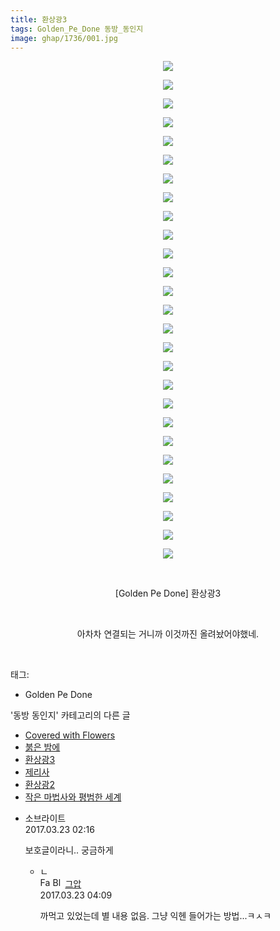 ```yaml
---
title: 환상광3
tags: Golden_Pe_Done 동방_동인지
image: ghap/1736/001.jpg
---
```

<div class="article">
<p style="text-align: center; clear: none; float: none;"><img src="{{ site.nasurl }}/ghap/1736/001.jpg"/></p>
<p style="text-align: center; clear: none; float: none;"><img src="{{ site.nasurl }}/ghap/1736/002.jpg"/></p>
<p style="text-align: center; clear: none; float: none;"><img src="{{ site.nasurl }}/ghap/1736/003.jpg"/></p>
<p style="text-align: center; clear: none; float: none;"><img src="{{ site.nasurl }}/ghap/1736/004.jpg"/></p>
<p style="text-align: center; clear: none; float: none;"><img src="{{ site.nasurl }}/ghap/1736/005.jpg"/></p>
<p style="text-align: center; clear: none; float: none;"><img src="{{ site.nasurl }}/ghap/1736/006.jpg"/></p>
<p style="text-align: center; clear: none; float: none;"><img src="{{ site.nasurl }}/ghap/1736/007.jpg"/></p>
<p style="text-align: center; clear: none; float: none;"><img src="{{ site.nasurl }}/ghap/1736/008.jpg"/></p>
<p style="text-align: center; clear: none; float: none;"><img src="{{ site.nasurl }}/ghap/1736/009.jpg"/></p>
<p style="text-align: center; clear: none; float: none;"><img src="{{ site.nasurl }}/ghap/1736/010.jpg"/></p>
<p style="text-align: center; clear: none; float: none;"><img src="{{ site.nasurl }}/ghap/1736/011.jpg"/></p>
<p style="text-align: center; clear: none; float: none;"><img src="{{ site.nasurl }}/ghap/1736/012.jpg"/></p>
<p style="text-align: center; clear: none; float: none;"><img src="{{ site.nasurl }}/ghap/1736/013.jpg"/></p>
<p style="text-align: center; clear: none; float: none;"><img src="{{ site.nasurl }}/ghap/1736/014.jpg"/></p>
<p style="text-align: center; clear: none; float: none;"><img src="{{ site.nasurl }}/ghap/1736/015.jpg"/></p>
<p style="text-align: center; clear: none; float: none;"><img src="{{ site.nasurl }}/ghap/1736/016.jpg"/></p>
<p style="text-align: center; clear: none; float: none;"><img src="{{ site.nasurl }}/ghap/1736/017.jpg"/></p>
<p style="text-align: center; clear: none; float: none;"><img src="{{ site.nasurl }}/ghap/1736/018.jpg"/></p>
<p style="text-align: center; clear: none; float: none;"><img src="{{ site.nasurl }}/ghap/1736/019.jpg"/></p>
<p style="text-align: center; clear: none; float: none;"><img src="{{ site.nasurl }}/ghap/1736/020.jpg"/></p>
<p style="text-align: center; clear: none; float: none;"><img src="{{ site.nasurl }}/ghap/1736/021.jpg"/></p>
<p style="text-align: center; clear: none; float: none;"><img src="{{ site.nasurl }}/ghap/1736/022.jpg"/></p>
<p style="text-align: center; clear: none; float: none;"><img src="{{ site.nasurl }}/ghap/1736/023.jpg"/></p>
<p style="text-align: center; clear: none; float: none;"><img src="{{ site.nasurl }}/ghap/1736/024.jpg"/></p>
<p style="text-align: center; clear: none; float: none;"><img src="{{ site.nasurl }}/ghap/1736/025.jpg"/></p>
<p style="text-align: center; clear: none; float: none;"><img src="{{ site.nasurl }}/ghap/1736/026.jpg"/></p>
<p style="text-align: center; clear: none; float: none;"><img src="{{ site.nasurl }}/ghap/1736/027.jpg"/></p>
<p style="text-align: center; clear: none; float: none;"><br/></p>
<p style="text-align: center; clear: none; float: none;">[Golden Pe Done] 환상광3</p>
<p style="text-align: center; clear: none; float: none;"><br/></p>
<p style="text-align: center; clear: none; float: none;">아차차 연결되는 거니까 이것까진 올려놨어야했네.</p>
<p><br/></p>
</div><div class="tagTrail">
<p>태그: </p>
<ul>
<li>Golden Pe Done</li>
</ul>
</div><div class="another">
<p>'동방 동인지' 카테고리의 다른 글</p>
<ul>
<li><a href="/2016-08-21-ghap_1739">Covered with Flowers</a></li>
<li><a href="/2016-08-21-ghap_1738">붉은 밤에</a></li>
<li><a href="/2016-08-20-ghap_1736">환상광3</a></li>
<li><a href="/2016-08-20-ghap_1735">제리사</a></li>
<li><a href="/2016-08-20-ghap_1734">환상광2</a></li>
<li><a href="/2016-08-20-ghap_1731">작은 마법사와 평범한 세계</a></li>
</ul>
</div><div class="cb_module cb_fluid">
<div class="cb_wrt cb_profile">
<div class="comment">
<ul>
<li class="cb_thumb_off" id="comment14946477">
<div class="cb_comment_area">
<div class="cb_info_area">
<div class="cb_section">
<span class="cb_nick_name">소브라이트</span>
</div>
<div class="cb_section">
<span class="cb_date">2017.03.23 02:16 </span>
</div>
</div>
<div class="cb_dsc_comment">
<p class="cb_dsc">
											보호글이라니.. 궁금하게
										</p>
</div>
<ul>
<li class="cb_thumb_off" id="comment14946524">
<span class="cb_bu_subnode">ㄴ</span>
<div class="cb_comment_area">
<div class="cb_info_area">
<div class="cb_section">
<span class="cb_nick_name"><img alt="Favicon of https://ghaptouhou.tistory.com" height="16" onerror="this.onerror=null;this.parentNode.removeChild(this)" src="https://ghaptouhou.tistory.com/favicon.ico" width="16"/> <img alt="BlogIcon" height="16" onerror="this.parentNode.removeChild(this)" src="https://ghaptouhou.tistory.com/index.gif" width="16"/> <a href="https://ghaptouhou.tistory.com" onclick="return openLinkInNewWindow(this)"> 그압</a><span class="tistoryProfileLayerTrigger" onclick='TistoryProfile.show(event, this, {"title":"\uc800\uae30 \uc774\uac70 \ub098\uc911\uc5d0 \uc218\uc815 \uac00\ub2a5\ud558\ub098\uc694","url":"https:\/\/ghap.tistory.com","nickname":"\uadf8\uc555","items":[]}); return false;'></span></span>
</div>
<div class="cb_section">
<span class="cb_date">2017.03.23 04:09 </span>
</div>
</div>
<div class="cb_dsc_comment">
<p class="cb_dsc">
																까먹고 있었는데 별 내용 없음. 그냥 익헨 들어가는 방법...ㅋㅅㅋ
															</p>
</div>
</div>
</li>
</ul>
</div></li>
</ul>
</div>
</div><!-- commentList close -->
</div>